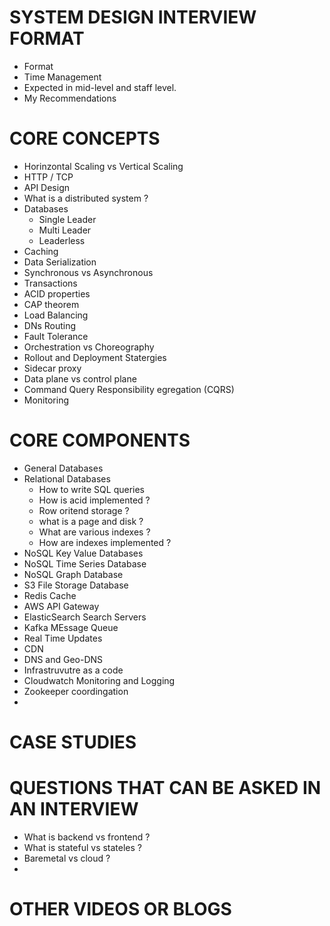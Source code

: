 # SYSTEM DESIGN INTERVIEW FORMAT

* Format
* Time Management
* Expected in mid-level and staff level.
* My Recommendations

# CORE CONCEPTS

* Horinzontal Scaling vs Vertical Scaling
* HTTP / TCP
* API Design
* What is a distributed system ?
* Databases
  * Single Leader
  * Multi Leader
  * Leaderless
* Caching
* Data Serialization
* Synchronous vs Asynchronous
* Transactions
* ACID properties
* CAP theorem
* Load Balancing
* DNs Routing
* Fault Tolerance
* Orchestration vs Choreography
* Rollout and Deployment Statergies
* Sidecar proxy
* Data plane vs control plane
* Command Query Responsibility egregation (CQRS)
* Monitoring


# CORE COMPONENTS

* General Databases
* Relational Databases
  * How to write SQL queries
  * How is acid implemented ?
  * Row oritend storage ?
  * what is a page and disk ?
  * What are various indexes ?
  * How are indexes implemented ? 
* NoSQL Key Value Databases
* NoSQL Time Series Database
* NoSQL Graph Database
* S3 File Storage Database
* Redis Cache
* AWS API Gateway
* ElasticSearch Search Servers
* Kafka MEssage Queue
* Real Time Updates
* CDN
* DNS and Geo-DNS
* Infrastruvutre as a code
* Cloudwatch Monitoring and Logging
* Zookeeper coordingation
* 


# CASE STUDIES


# QUESTIONS THAT CAN BE ASKED IN AN INTERVIEW

* What is backend vs frontend ?
* What is stateful vs stateles ?
* Baremetal vs cloud ?
* 



# OTHER VIDEOS OR BLOGS
